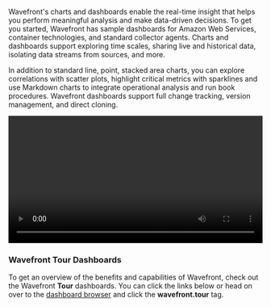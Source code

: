 Wavefront's charts and dashboards enable the real-time insight that helps you perform meaningful analysis and make data-driven decisions. To get you started, Wavefront has sample dashboards for Amazon Web Services, container technologies, and standard collector agents. Charts and dashboards support exploring time scales, sharing live and historical data, isolating data streams from sources, and more. 

In addition to standard line, point, stacked area charts, you can explore correlations with scatter plots, highlight critical metrics with sparklines and use Markdown charts to integrate operational analysis and run book procedures. Wavefront dashboards support full change tracking, version management, and direct cloning. 

<video width="100%" controls autoplay><source src="images/onboarding-dashboards.mp4" type="video/mp4">Your browser does not support HTML5 video.</video>

### Wavefront Tour Dashboards

To get an overview of the benefits and capabilities of Wavefront, check out the Wavefront **Tour** dashboards. You can click the links below or head on over to the [dashboard browser](/dashboards) and click the **wavefront.tour** tag.





